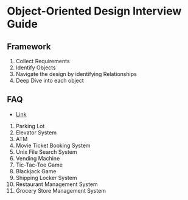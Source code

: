 # Object-Oriented Design Interview Guide

## Framework

1. Collect Requirements
2. Identify Objects
3. Navigate the design by identifying Relationships
4. Deep Dive into each object

## FAQ

- [Link](https://bytebytego.com/courses/object-oriented-design-interview)

1. Parking Lot
2. Elevator System
3. ATM
4. Movie Ticket Booking System
5. Unix File Search System
6. Vending Machine
7. Tic-Tac-Toe Game
8. Blackjack Game
9. Shipping Locker System
10. Restaurant Management System
11. Grocery Store Management System
